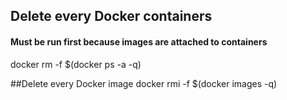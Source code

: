 ## Delete every Docker containers
#### Must be run first because images are attached to containers
docker rm -f $(docker ps -a -q)

##Delete every Docker image
docker rmi -f $(docker images -q)
